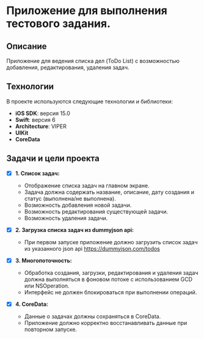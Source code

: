 # Приложение для выполнения тестового задания.

## Описание

Приложение для ведения списка дел (ToDo List) с возможностью добавления, редактирования, удаления задач.

## Технологии

В проекте используются следующие технологии и библиотеки:

- **iOS SDK**: версия 15.0
- **Swift**: версия 6
- **Architecture**: VIPER
- **UIKit** 
- **CoreData**

## Задачи и цели проекта

 - [x] **1. Список задач:**
   - Отображение списка задач на главном экране.
   - Задача должна содержать название, описание, дату создания и статус (выполнена/не выполнена).
   - Возможность добавления новой задачи.
   - Возможность редактирования существующей задачи.
   - Возможность удаления задачи.

- [x] **2. Загрузка списка задач из dummyjson api:**
   - При первом запуске приложение должно загрузить список задач из указанного json api https://dummyjson.com/todos 
  
- [x] **3. Многопоточность:**
   - Обработка создания, загрузки, редактирования и удаления задач должна выполняться в фоновом потоке с использованием GCD или NSOperation.
   - Интерфейс не должен блокироваться при выполнении операций.

 - [x] **4. CoreData:**
   - Данные о задачах должны сохраняться в CoreData.
   - Приложение должно корректно восстанавливать данные при повторном запуске.
